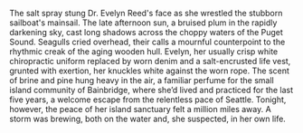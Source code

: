The salt spray stung Dr. Evelyn Reed's face as she wrestled the stubborn sailboat's mainsail.  The late afternoon sun, a bruised plum in the rapidly darkening sky, cast long shadows across the choppy waters of the Puget Sound.  Seagulls cried overhead, their calls a mournful counterpoint to the rhythmic creak of the aging wooden hull.  Evelyn, her usually crisp white chiropractic uniform replaced by worn denim and a salt-encrusted life vest, grunted with exertion, her knuckles white against the worn rope.  The scent of brine and pine hung heavy in the air, a familiar perfume for the small island community of Bainbridge, where she’d lived and practiced for the last five years, a welcome escape from the relentless pace of Seattle. Tonight, however, the peace of her island sanctuary felt a million miles away.  A storm was brewing, both on the water and, she suspected, in her own life.
